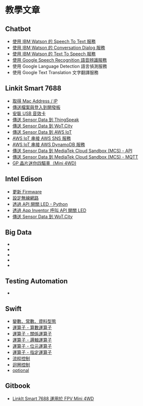 # 教學文章

## Chatbot
* [使用 IBM Watson 的 Speech To Text 服務](http://oranwind.org/-linkit-smart-7688-shi-yong-ibm-watson-de-speech-to-text-fu-wu/)
* [使用 IBM Watson 的 Conversation Dialog 服務](http://oranwind.org/-ibm-bluemix-watson-jian-li-conversation-dialog/)
* [使用 IBM Watson 的 Text To Speech 服務](http://oranwind.org/-linkit-smart-7688-shi-yong-ibm-watson-de-text-to-speech-fu-wu/)
* [使用 Google Speech Recognition 語音辨識服務](http://oranwind.org/-linkit-smart-7688-shi-yong-google-speech-recognition-fu-wu/)
* 使用 Google Language Detection 語言偵測服務
* 使用 Google Text Translation 文字翻譯服務

## Linkit Smart 7688
* [取得 Mac Address / IP](http://oranwind.org/qu-de-mac-address-ip/)
* [傳送檔案與登入到開發板](http://oranwind.org/-linkit/)
* [安裝 USB 音效卡](http://oranwind.org/-linkit-smart-7688-an-zhuang-usb-yin-xiao-qia/)
* [傳送 Sensor Data 到 ThingSpeak](http://oranwind.org/-linkit-smart-7688-chuan-song-sensor-data-dao-thingspeak/)
* [傳送 Sensor Data 到 WoT.City](http://oranwind.org/-linkit-smart-7688-chuan-song-sensor-data-dao-thingspeak-2/)
* [傳送 Sensor Data 到 AWS IoT](http://oranwind.org/-linkit-smart-7688-chuan-song-sensor-data-dao-aws-iot/)
* [AWS IoT 串接 AWS SNS 服務](http://oranwind.org/-linkit-smart-7688-chuan-song-sensor-data-dao-aws-iot-2/)
* [AWS IoT 串接 AWS DynamoDB 服務](http://oranwind.org/-linkit-smart-7688-aws-iot-chuan-jie-aws-dynamodb-fu-wu/)
* [傳送 Sensor Data 到 MediaTek Cloud Sandbox (MCS) - API](http://oranwind.org/-linkit-smart-7688-chuan-song-sensor-data-dao-mediatek-cloud-sandbox-mcs/)
* [傳送 Sensor Data 到 MediaTek Cloud Sandbox (MCS) - MQTT](http://oranwind.org/-linkit-smart-7688-chuan-song-sensor-data-dao-mediatek-cloud-sandbox-mcs-mqtt/)
* [GP 晶片迷你四驅車（Mini 4WD)](http://oranwind.org/un/)

## Intel Edison 
* [更新 Firmware](http://oranwind.org/-intel-edison-geng-xin-firmware/)
* [設定無線網路](http://oranwind.org/-intel-edison-she-ding-wu-xian-wang-lu/)
* [透過 API 開關 LED - Python](http://oranwind.org/-intel-edison-tou-guo-api-kai-guan-led/)
* [透過 App Inventor 呼叫 API 開關 LED](http://oranwind.org/-intel-edison-tou-guo-api-kai-guan-led-2/)
* [傳送 Sensor Data 到 WoT.City](http://oranwind.org/-intel-edison-chuan-song-sensor-data-dao-wot-city/)

## Big Data
* []()
* []()
* []()
* []()
* []()

## Testing Automation
* []()

## Swift
* [變數、常數、資料型態](http://oranwind.org/-ios-bian-shu-chang-shu-zi-liao-xing-tai/)
* [運算子 - 算數運算子](http://oranwind.org/-swift-yun-suan-zi/)
* [運算子 - 關係運算子](http://oranwind.org/-swift-yun-suan-zi-suan-shu-yun-suan-zi/)
* [運算子 - 邏輯運算子](http://oranwind.org/-swift-yun-suan-zi-luo-ji-yun-suan-zi/)
* [運算子 - 位元運算子](http://oranwind.org/-swift-yun-suan-zi-suan-shu-yun-suan-zi-2/)
* [運算子 - 指定運算子](http://oranwind.org/-swift-yun-suan-zi-suan-shu-yun-suan-zi-3/)
* [流程控制](http://oranwind.org/-swift-fen-zhi/)
* [迴圈控制](http://oranwind.org/-swift-hui-quan/)
* [optional](http://oranwind.org/-swift-optional/)

## Gitbook
* [LinkIt Smart 7688 運用於 FPV Mini 4WD](https://www.gitbook.com/book/makeeio/linkit-smart-mini4wd/details)

